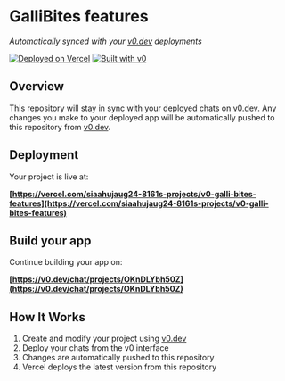 # GalliBites features

*Automatically synced with your [v0.dev](https://v0.dev) deployments*

[![Deployed on Vercel](https://img.shields.io/badge/Deployed%20on-Vercel-black?style=for-the-badge&logo=vercel)](https://vercel.com/siaahujaug24-8161s-projects/v0-galli-bites-features)
[![Built with v0](https://img.shields.io/badge/Built%20with-v0.dev-black?style=for-the-badge)](https://v0.dev/chat/projects/OKnDLYbh50Z)

## Overview

This repository will stay in sync with your deployed chats on [v0.dev](https://v0.dev).
Any changes you make to your deployed app will be automatically pushed to this repository from [v0.dev](https://v0.dev).

## Deployment

Your project is live at:

**[https://vercel.com/siaahujaug24-8161s-projects/v0-galli-bites-features](https://vercel.com/siaahujaug24-8161s-projects/v0-galli-bites-features)**

## Build your app

Continue building your app on:

**[https://v0.dev/chat/projects/OKnDLYbh50Z](https://v0.dev/chat/projects/OKnDLYbh50Z)**

## How It Works

1. Create and modify your project using [v0.dev](https://v0.dev)
2. Deploy your chats from the v0 interface
3. Changes are automatically pushed to this repository
4. Vercel deploys the latest version from this repository
